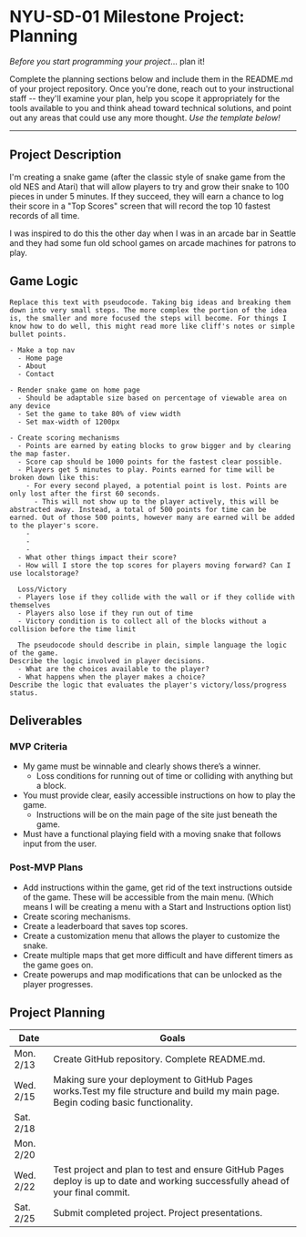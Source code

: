 # NYU-SD-01 Milestone Project: Planning

_Before you start programming your project_... plan it!

Complete the planning sections below and include them in the README.md of your project repository. Once you're done, reach out to your instructional staff -- they'll examine your plan, help you scope it appropriately for the tools available to you and think ahead toward technical solutions, and point out any areas that could use any more thought. _Use the template below!_

---

## Project Description

I'm creating a snake game (after the classic style of snake game from the old NES and Atari) that will allow players to try and grow their snake to 100 pieces in under 5 minutes. If they succeed, they will earn a chance to log their score in a "Top Scores" screen that will record the top 10 fastest records of all time.

I was inspired to do this the other day when I was in an arcade bar in Seattle and they had some fun old school games on arcade machines for patrons to play.

## Game Logic

```
Replace this text with pseudocode. Taking big ideas and breaking them down into very small steps. The more complex the portion of the idea is, the smaller and more focused the steps will become. For things I know how to do well, this might read more like cliff's notes or simple bullet points.

- Make a top nav
  - Home page
  - About
  - Contact

- Render snake game on home page
  - Should be adaptable size based on percentage of viewable area on any device
  - Set the game to take 80% of view width
  - Set max-width of 1200px

- Create scoring mechanisms
  - Points are earned by eating blocks to grow bigger and by clearing the map faster.
  - Score cap should be 1000 points for the fastest clear possible.
  - Players get 5 minutes to play. Points earned for time will be broken down like this:
    - For every second played, a potential point is lost. Points are only lost after the first 60 seconds.
      - This will not show up to the player actively, this will be abstracted away. Instead, a total of 500 points for time can be earned. Out of those 500 points, however many are earned will be added to the player's score.
    - 
    - 
    - 
  - What other things impact their score?
  - How will I store the top scores for players moving forward? Can I use localstorage?

  Loss/Victory
  - Players lose if they collide with the wall or if they collide with themselves
  - Players also lose if they run out of time
  - Victory condition is to collect all of the blocks without a collision before the time limit

  The pseudocode should describe in plain, simple language the logic of the game.
Describe the logic involved in player decisions.
  - What are the choices available to the player?
  - What happens when the player makes a choice?
Describe the logic that evaluates the player's victory/loss/progress status.
```

## Deliverables

### MVP Criteria

- My game must be winnable and clearly shows there’s a winner.
  - Loss conditions for running out of time or colliding with anything but a block.
- You must provide clear, easily accessible instructions on how to play the game.
  - Instructions will be on the main page of the site just beneath the game.
- Must have a functional playing field with a moving snake that follows input from the user.

### Post-MVP Plans

- Add instructions within the game, get rid of the text instructions outside of the game. These will be accessible from the main menu. (Which means I will be creating a menu with a Start and Instructions option list)
- Create scoring mechanisms.
- Create a leaderboard that saves top scores.
- Create a customization menu that allows the player to customize the snake.
- Create multiple maps that get more difficult and have different timers as the game goes on.
- Create powerups and map modifications that can be unlocked as the player progresses.

## Project Planning

| Date | Goals |
| ---- | ----- |
| Mon. 2/13 | Create GitHub repository. Complete README.md. |
| Wed. 2/15 | Making sure your deployment to GitHub Pages works.Test my file structure and build my main page. Begin coding basic functionality. |
| Sat. 2/18 |  |
| Mon. 2/20 |      |
| Wed. 2/22 | Test project and plan to test and ensure GitHub Pages deploy is up to date and working successfully ahead of your final commit.  |
| Sat. 2/25 |  Submit completed project. Project presentations. |
